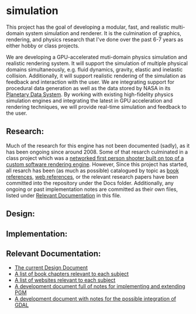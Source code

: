 simulation
==========

This project has the goal of developing a modular, fast, and realistic multi-domain system simulation and renderer.  It is the culmination of graphics, rendering, and physics research that I've done over the past 6-7 years as either hobby or class projects.

We are developing a GPU-accelerated muti-domain physics simulation and realistic rendering system.  It will support the simulation of multiple physical domains simultaneously, e.g. fluid dynamics, gravity, elastic and inelastic collision.  Additionally, it will support realistic rendering of the simulation as feedback and interaction with the user.  We are integrating support for procedural data generation as well as the data stored by NASA in its [Planetary Data System](http://pds.jpl.nasa.gov/).  By working with existing high-fidelity physics simulation engines and integrating the latest in GPU acceleration and rendering techniques, we will provide real-time simulation and feedback to the user.

Research:
---------
Much of the research for this engine has not been documented (sadly), as it has been ongoing since around 2008.  Some of that resarch culminated in a class project which was a [networked first person shooter built on top of a custom software rendering engine](https://github.com/finger563/CS283Project).  However, Since this project has started, all resarch has been (as much as possible) catalogued by topic as [book references](BookReferences.md), [web references](WebReferences.md), or the relevant research papers have been committed into the repository under the Docs folder.  Additionally, any ongoing or past implementation notes are committed as their own files, listed under [Relevant Documentation](#relevant-documentation) in this file.

Design:
-------

Implementation:
---------------

Relevant Documentation:
-----------------------
* [The current Design Document](Design.md)
* [A list of book chapters relevant to each subject](BookReferences.md)
* [A list of websites relevant to each subject](WebReferences.md)
* [A development document full of notes for implementing and extending PGM](PGMImplementation.md)
* [A development document with notes for the possible integration of GDAL](GDALIntegration.md)
